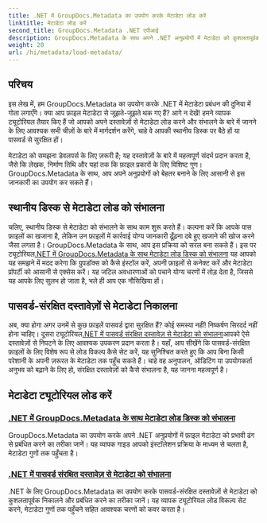 ```yaml
---
title: .NET में GroupDocs.Metadata का उपयोग करके मेटाडेटा लोड करें
linktitle: मेटाडेटा लोड करें
second_title: GroupDocs.Metadata .NET एपीआई
description: GroupDocs.Metadata के साथ अपने .NET अनुप्रयोगों में मेटाडेटा को कुशलतापूर्वक लोड और प्रबंधित करने का तरीका जानें।
weight: 20
url: /hi/metadata/load-metadata/
---
```

## परिचय

इस लेख में, हम GroupDocs.Metadata का उपयोग करके .NET में मेटाडेटा प्रबंधन की दुनिया में गोता लगाएँगे। क्या आप फ़ाइल मेटाडेटा से जूझते-जूझते थक गए हैं? आगे न देखें! हमने व्यापक ट्यूटोरियल तैयार किए हैं जो आपको अपने दस्तावेज़ों से मेटाडेटा लोड करने और संभालने के बारे में जानने के लिए आवश्यक सभी चीज़ों के बारे में मार्गदर्शन करेंगे, चाहे वे आपकी स्थानीय डिस्क पर बैठे हों या पासवर्ड से सुरक्षित हों। 

मेटाडेटा को समझना डेवलपर्स के लिए ज़रूरी है; यह दस्तावेज़ों के बारे में महत्वपूर्ण संदर्भ प्रदान करता है, जैसे कि लेखक, निर्माण तिथि और यहां तक कि फ़ाइल प्रकारों के लिए विशिष्ट गुण। GroupDocs.Metadata के साथ, आप अपने अनुप्रयोगों को बेहतर बनाने के लिए आसानी से इस जानकारी का उपयोग कर सकते हैं।

## स्थानीय डिस्क से मेटाडेटा लोड को संभालना
चलिए, स्थानीय डिस्क से मेटाडेटा को संभालने के साथ काम शुरू करते हैं। कल्पना करें कि आपके पास फ़ाइलों का खजाना है, लेकिन उन फ़ाइलों में कार्रवाई योग्य जानकारी ढूँढ़ना दबे हुए खजाने की खोज करने जैसा लगता है। GroupDocs.Metadata के साथ, आप इस प्रक्रिया को सरल बना सकते हैं। इस पर ट्यूटोरियल[.NET में GroupDocs.Metadata के साथ मेटाडेटा लोड डिस्क को संभालना](./handling-metadata-local-disk/) यह आपको यह समझने में मदद करेगा कि ग्रुपडॉक्स को कैसे इंस्टॉल करें, अपनी फ़ाइलों से कनेक्ट करें और मेटाडेटा प्रॉपर्टी को आसानी से एक्सेस करें। यह जटिल अवधारणाओं को पचाने योग्य चरणों में तोड़ देता है, जिससे यह आपके लिए सुलभ हो जाता है, भले ही आप एक नौसिखिया हों।

## पासवर्ड-संरक्षित दस्तावेज़ों से मेटाडेटा निकालना
 अब, क्या होगा अगर उनमें से कुछ फ़ाइलें पासवर्ड द्वारा सुरक्षित हैं? कोई समस्या नहीं! निष्कर्षण सिरदर्द नहीं होना चाहिए। दूसरा ट्यूटोरियल[.NET में पासवर्ड संरक्षित दस्तावेज़ से मेटाडेटा को संभालना](./handling-metadata-from-password-protected-document/)आपको ऐसे दस्तावेज़ों से निपटने के लिए आवश्यक उपकरण प्रदान करता है। यहाँ, आप सीखेंगे कि पासवर्ड-संरक्षित फ़ाइलों के लिए विशेष रूप से लोड विकल्प कैसे सेट करें, यह सुनिश्चित करते हुए कि आप बिना किसी परेशानी के अपनी ज़रूरत के मेटाडेटा तक पहुँच सकते हैं। चाहे वह अनुपालन, ऑडिटिंग या उपयोगकर्ता अनुभव को बढ़ाने के लिए हो, संरक्षित दस्तावेज़ों को कैसे संभालना है, यह जानना महत्वपूर्ण है।

## मेटाडेटा ट्यूटोरियल लोड करें
### [.NET में GroupDocs.Metadata के साथ मेटाडेटा लोड डिस्क को संभालना](./handling-metadata-local-disk/)
GroupDocs.Metadata का उपयोग करके अपने .NET अनुप्रयोगों में फ़ाइल मेटाडेटा को प्रभावी ढंग से प्रबंधित करने का तरीका जानें। यह व्यापक गाइड आपको इंस्टॉलेशन प्रक्रिया के माध्यम से चलता है, मेटाडेटा गुणों तक पहुँचता है।
### [.NET में पासवर्ड संरक्षित दस्तावेज़ से मेटाडेटा को संभालना](./handling-metadata-from-password-protected-document/)
.NET के लिए GroupDocs.Metadata का उपयोग करके पासवर्ड-संरक्षित दस्तावेज़ों से मेटाडेटा को कुशलतापूर्वक निकालने और प्रबंधित करने का तरीका जानें। यह व्यापक ट्यूटोरियल लोड विकल्प सेट करने, मेटाडेटा गुणों तक पहुँचने सहित आवश्यक चरणों को कवर करता है।